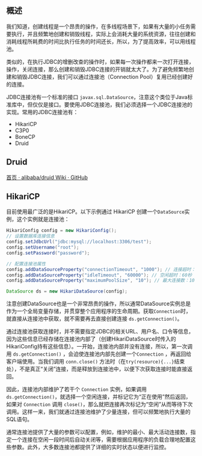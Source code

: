 ## 概述

我们知道，创建线程是一个昂贵的操作，在多线程场景下，如果有大量的小任务需要执行，并且频繁地创建和销毁线程，实际上会消耗大量的系统资源，往往创建和消耗线程所耗费的时间比执行任务的时间还长，所以，为了提高效率，可以用线程池。

类似的，在执行JDBC的增删改查的操作时，如果每一次操作都来一次打开连接，操作，关闭连接，那么创建和销毁JDBC连接的开销就太大了。为了避免频繁地创建和销毁JDBC连接，我们可以通过连接池（Connection Pool）复用已经创建好的连接。

JDBC连接池有一个标准的接口 `javax.sql.DataSource`，注意这个类位于Java标准库中，但仅仅是接口。要使用JDBC连接池，我们必须选择一个JDBC连接池的实现。常用的JDBC连接池有：

- HikariCP
- C3P0
- BoneCP
- Druid

## Druid

[首页 · alibaba/druid Wiki · GitHub](https://github.com/alibaba/druid/wiki/%E9%A6%96%E9%A1%B5)

## HikariCP

目前使用最广泛的是HikariCP。以下示例通过 HikariCP 创建一个`DataSource`实例，这个实例就是连接池：

```java
HikariConfig config = new HikariConfig();
// 设置数据库连接信息
config.setJdbcUrl("jdbc:mysql://localhost:3306/test");
config.setUsername("root");
config.setPassword("password");

// 配置连接池属性
config.addDataSourceProperty("connectionTimeout", "1000"); // 连接超时：1秒
config.addDataSourceProperty("idleTimeout", "60000"); // 空闲超时：60秒
config.addDataSourceProperty("maximumPoolSize", "10"); // 最大连接数：10

DataSource ds = new HikariDataSource(config);
```

注意创建DataSource也是一个非常昂贵的操作，所以通常DataSource实例总是作为一个全局变量存储，并贯穿整个应用程序的生命周期。获取`Connection`时，就直接从连接池中获取，就不需要再去直接创建连接 `ds.getConnection()`。

通过连接池获取连接时，并不需要指定JDBC的相关URL、用户名、口令等信息，因为这些信息已经存储在连接池内部了（创建HikariDataSource时传入的HikariConfig持有这些信息）。一开始，连接池内部并没有连接，所以，第一次调用 `ds.getConnection()` ，会迫使连接池内部先创建一个`Connection` ，再返回给客户端使用。当我们调用 `conn.close()` 方法时（在`try(resource){...}`结束处），不是真正“关闭”连接，而是释放到连接池中，以便下次获取连接时能直接返回。

因此，连接池内部维护了若干个 `Connection` 实例，如果调用 `ds.getConnection()`，就选择一个空闲连接，并标记它为“正在使用”然后返回，如果对 `Connection` 调用 `close()`，那么就把连接再次标记为“空闲”从而等待下次调用。这样一来，我们就通过连接池维护了少量连接，但可以频繁地执行大量的SQL语句。

通常连接池提供了大量的参数可以配置，例如，维护的最小、最大活动连接数，指定一个连接在空闲一段时间后自动关闭等，需要根据应用程序的负载合理地配置这些参数。此外，大多数连接池都提供了详细的实时状态以便进行监控。
